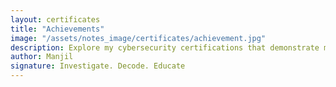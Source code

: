 ```yaml
---
layout: certificates
title: "Achievements"
image: "/assets/notes_image/certificates/achievement.jpg"
description: Explore my cybersecurity certifications that demonstrate my expertise and continuous commitment to advancing in the field
author: Manjil
signature: Investigate. Decode. Educate
---
```


